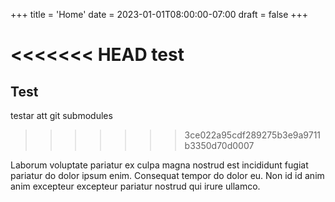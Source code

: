 +++
title = 'Home'
date = 2023-01-01T08:00:00-07:00
draft = false
+++

<<<<<<< HEAD
test
=======
## Test
testar att git submodules

>>>>>>> 3ce022a95cdf289275b3e9a9711b3350d70d0007

Laborum voluptate pariatur ex culpa magna nostrud est incididunt fugiat
pariatur do dolor ipsum enim. Consequat tempor do dolor eu. Non id id anim anim
excepteur excepteur pariatur nostrud qui irure ullamco.

